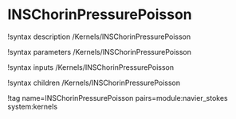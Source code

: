 # INSChorinPressurePoisson

!syntax description /Kernels/INSChorinPressurePoisson

!syntax parameters /Kernels/INSChorinPressurePoisson

!syntax inputs /Kernels/INSChorinPressurePoisson

!syntax children /Kernels/INSChorinPressurePoisson

!tag name=INSChorinPressurePoisson pairs=module:navier_stokes system:kernels
